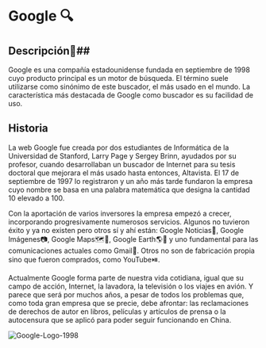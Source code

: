 # **Google** 🔍

## Descripción📝##

Google es una compañía estadounidense fundada en septiembre de 1998 cuyo producto principal es un motor de búsqueda. El término suele utilizarse como sinónimo de este buscador, el más usado en el mundo. La característica más destacada de Google como buscador es su facilidad de uso.

## Historia ##
La web Google fue creada por dos estudiantes de Informática de la Universidad de Stanford, Larry Page y Sergey Brinn, ayudados por su profesor, cuando desarrollaban un buscador de Internet para su tesis doctoral que mejorara el más usado hasta entonces, Altavista. El 17 de septiembre de 1997 lo registraron y un año más tarde fundaron la empresa cuyo nombre se basa en una palabra matemática que designa la cantidad 10 elevado a 100.

Con la aportación de varios inversores la empresa empezó a crecer, incorporando progresivamente numerosos servicios. Algunos no tuvieron éxito y ya no existen pero otros sí y ahí están: Google Noticias📰, Google Imágenes📷, Google Maps🗺️📍, Google Earth🌎📍 y uno fundamental para las comunicaciones actuales como Gmail📧. Otros no son de fabricación propia sino que fueron comprados, como YouTube⏯️.

Actualmente Google forma parte de nuestra vida cotidiana, igual que su campo de acción, Internet, la lavadora, la televisión o los viajes en avión. Y parece que será por muchos años, a pesar de todos los problemas que, como toda gran empresa que se precie, debe afrontar: las reclamaciones de derechos de autor en libros, películas y artículos de prensa o la autocensura que se aplicó para poder seguir funcionando en China.


![Google-Logo-1998](https://logolook.net/wp-content/uploads/2021/06/Google-Logo-19981.png
 "Google-Logo-1998")
